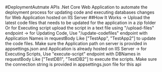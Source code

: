 #DeploymentAutmate APIs
.Net Core Web Application to automate the deployment process for updating code and executing databases changes for Web Application hosted on IIS Server
##How It Works
-> Upload the latest code files that needs to be updated for the application in a zip folder  Or for Executing script upload the script in a text file using "/upload-files" endpoint
-> for Updating Code, Use "/update-codefiles" endpoint with Application Names in requestBody Like ["TestApp", "TestApp2"] to update the code files. 
   Make sure the Application path on server is provided in appsettings.json and Application is already hosted on IIS Server
-> for Executing Scripts, Use "execute-script" endpoint with DBNames in requestBody Like ["TestDB1", "TestDB2"] to execute the scripts. Make sure the connection string is provided in 
   appsettings.json file for this api
